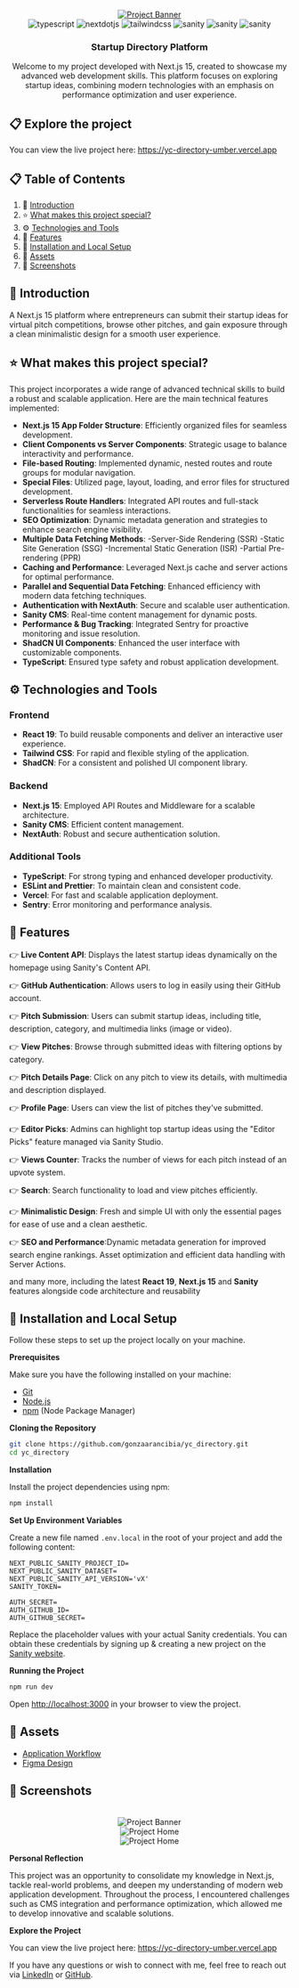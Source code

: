 <div align="center">
  <br />
    <a href="https://youtu.be/Zq5fmkH0T78?feature=shared" target="_blank">
      <img src="https://github.com/user-attachments/assets/471e2baa-8781-43b8-aaed-62e313d03e99" alt="Project Banner">
    </a>
  <br />

  <div>
    <img src="https://img.shields.io/badge/-Typescript-black?style=for-the-badge&logoColor=white&logo=react&color=3178C6" alt="typescript" />
    <img src="https://img.shields.io/badge/-Next_JS-black?style=for-the-badge&logoColor=white&logo=nextdotjs&color=000000" alt="nextdotjs" />
    <img src="https://img.shields.io/badge/-Tailwind_CSS-black?style=for-the-badge&logoColor=white&logo=tailwindcss&color=06B6D4" alt="tailwindcss" />
    <img src="https://img.shields.io/badge/-Sanity-black?style=for-the-badge&logoColor=white&logo=sanity&color=F03E2F" alt="sanity" />
    <img src="https://img.shields.io/badge/-Sentry-black?style=for-the-badge&logoColor=white&logo=Sentry&color=purple" alt="sanity" />
    <img src="https://img.shields.io/badge/-React-black?style=for-the-badge&logoColor=white&logo=React&color=3178C6" alt="sanity" />
  </div>

<h3 align="center">Startup Directory Platform</h3>

   <div align="center">
     Welcome to my project developed with Next.js 15, created to showcase my advanced web development skills. This platform focuses on exploring startup ideas, combining modern technologies with an emphasis on performance optimization and user experience.
    </div>
</div>

## 📋 <a name="table"> Explore the project</a>

You can view the live project here: https://yc-directory-umber.vercel.app

## 📋 <a name="table">Table of Contents</a>

1. 🤖 [Introduction](#introduction)
2. ⭐ [What makes this project special?](#what-makes-this-project-special?)
3. ⚙️ [Technologies and Tools](#tech-stack)
4. 🔋 [Features](#features)
5. 🤸 [Installation and Local Setup](#quick-start)
6. 🔗 [Assets](#links)
7. 🚀 [Screenshots](#screenshots)

## <a name="introduction">🤖 Introduction</a>

A Next.js 15 platform where entrepreneurs can submit their startup ideas for virtual pitch competitions, browse other
pitches, and gain exposure through a clean minimalistic design for a smooth user experience.

## <a name="what-makes-this-project-special?">⭐ What makes this project special?</a>

This project incorporates a wide range of advanced technical skills to build a robust and scalable application. Here are the main technical features implemented:

- **Next.js 15 App Folder Structure**: Efficiently organized files for seamless development.
- **Client Components vs Server Components**: Strategic usage to balance interactivity and performance.
- **File-based Routing**: Implemented dynamic, nested routes and route groups for modular navigation.
- **Special Files**: Utilized page, layout, loading, and error files for structured development.
- **Serverless Route Handlers**: Integrated API routes and full-stack functionalities for seamless interactions.
- **SEO Optimization**: Dynamic metadata generation and strategies to enhance search engine visibility.
- **Multiple Data Fetching Methods**:
  -Server-Side Rendering (SSR)
  -Static Site Generation (SSG)
  -Incremental Static Generation (ISR)
  -Partial Pre-rendering (PPR)
- **Caching and Performance**: Leveraged Next.js cache and server actions for optimal performance.
- **Parallel and Sequential Data Fetching**: Enhanced efficiency with modern data fetching techniques.
- **Authentication with NextAuth**: Secure and scalable user authentication.
- **Sanity CMS**: Real-time content management for dynamic posts.
- **Performance & Bug Tracking**: Integrated Sentry for proactive monitoring and issue resolution.
- **ShadCN UI Components**: Enhanced the user interface with customizable components.
- **TypeScript**: Ensured type safety and robust application development.

## <a name="tech-stack">⚙️ Technologies and Tools</a>

### Frontend

- **React 19**: To build reusable components and deliver an interactive user experience.
- **Tailwind CSS**: For rapid and flexible styling of the application.
- **ShadCN**: For a consistent and polished UI component library.

### Backend

- **Next.js 15**: Employed API Routes and Middleware for a scalable architecture.
- **Sanity CMS**: Efficient content management.
- **NextAuth**: Robust and secure authentication solution.

### Additional Tools

- **TypeScript**: For strong typing and enhanced developer productivity.
- **ESLint and Prettier**: To maintain clean and consistent code.
- **Vercel**: For fast and scalable application deployment.
- **Sentry**: Error monitoring and performance analysis.

## <a name="features">🔋 Features</a>

👉 **Live Content API**: Displays the latest startup ideas dynamically on the homepage using Sanity's Content API.

👉 **GitHub Authentication**: Allows users to log in easily using their GitHub account.

👉 **Pitch Submission**: Users can submit startup ideas, including title, description, category, and multimedia links (image or video).

👉 **View Pitches**: Browse through submitted ideas with filtering options by category.

👉 **Pitch Details Page**: Click on any pitch to view its details, with multimedia and description displayed.

👉 **Profile Page**: Users can view the list of pitches they've submitted.

👉 **Editor Picks**: Admins can highlight top startup ideas using the "Editor Picks" feature managed via Sanity Studio.

👉 **Views Counter**: Tracks the number of views for each pitch instead of an upvote system.

👉 **Search**: Search functionality to load and view pitches efficiently.

👉 **Minimalistic Design**: Fresh and simple UI with only the essential pages for ease of use and a clean aesthetic.

👉 **SEO and Performance**:Dynamic metadata generation for improved search engine rankings. Asset optimization and efficient data handling with Server Actions.

and many more, including the latest **React 19**, **Next.js 15** and **Sanity** features alongside code architecture and reusability

## <a name="quick-start">🤸 Installation and Local Setup</a>

Follow these steps to set up the project locally on your machine.

**Prerequisites**

Make sure you have the following installed on your machine:

- [Git](https://git-scm.com/)
- [Node.js](https://nodejs.org/en)
- [npm](https://www.npmjs.com/) (Node Package Manager)

**Cloning the Repository**

```bash
git clone https://github.com/gonzaarancibia/yc_directory.git
cd yc_directory
```

**Installation**

Install the project dependencies using npm:

```bash
npm install
```

**Set Up Environment Variables**

Create a new file named `.env.local` in the root of your project and add the following content:

```env
NEXT_PUBLIC_SANITY_PROJECT_ID=
NEXT_PUBLIC_SANITY_DATASET=
NEXT_PUBLIC_SANITY_API_VERSION='vX'
SANITY_TOKEN=

AUTH_SECRET=
AUTH_GITHUB_ID=
AUTH_GITHUB_SECRET=
```

Replace the placeholder values with your actual Sanity credentials. You can obtain these credentials by signing up &
creating a new project on the [Sanity website](https://www.sanity.io/).

**Running the Project**

```bash
npm run dev
```

Open [http://localhost:3000](http://localhost:3000) in your browser to view the project.

## <a name="links">🔗 Assets</a>

- [Application Workflow](https://miro.com/app/board/uXjVL6gLXt0=)
- [Figma Design](<https://www.figma.com/design/TEYJSSgSFDHaGGkLQoxZKg/Pitch-Startup-App-(G)?node-id=2-2&t=2OHyuAixMjneeu7v-1>)

## <a name="screenshots">🚀 Screenshots</a>

<div align="center">
  <br />
      <img src="https://github.com/user-attachments/assets/471e2baa-8781-43b8-aaed-62e313d03e99" alt="Project Banner">
  <br />
  <img src="./assets/profile.png" alt="Project Home">
  <br />
  <img src="./assets/home-cards.png" alt="Project Home">
  <br />
</div>

**Personal Reflection**

This project was an opportunity to consolidate my knowledge in Next.js, tackle real-world problems, and deepen my understanding of modern web application development. Throughout the process, I encountered challenges such as CMS integration and performance optimization, which allowed me to develop innovative and scalable solutions.

**Explore the Project**

You can view the live project here: https://yc-directory-umber.vercel.app

If you have any questions or wish to connect with me, feel free to reach out via [LinkedIn](https://www.linkedin.com/in/gonzaloarancibia) or [GitHub](https://github.com/gonzaarancibia).
